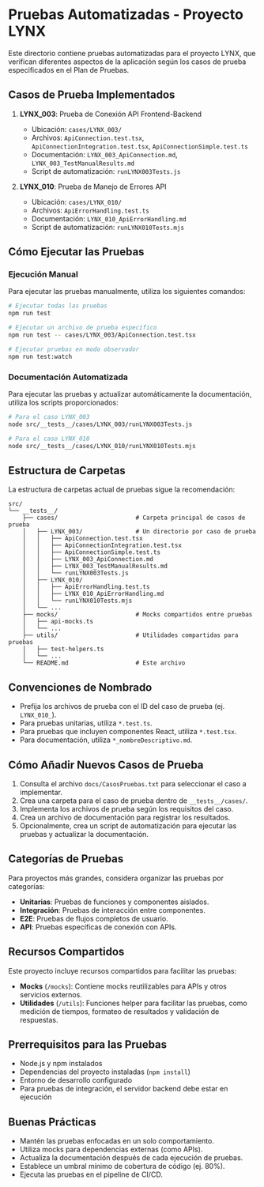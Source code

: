 # Pruebas Automatizadas - Proyecto LYNX

Este directorio contiene pruebas automatizadas para el proyecto LYNX, que verifican diferentes aspectos de la aplicación según los casos de prueba especificados en el Plan de Pruebas.

## Casos de Prueba Implementados

1. **LYNX_003**: Prueba de Conexión API Frontend-Backend
   - Ubicación: `cases/LYNX_003/`
   - Archivos: `ApiConnection.test.tsx`, `ApiConnectionIntegration.test.tsx`, `ApiConnectionSimple.test.ts`
   - Documentación: `LYNX_003_ApiConnection.md`, `LYNX_003_TestManualResults.md`
   - Script de automatización: `runLYNX003Tests.js`

2. **LYNX_010**: Prueba de Manejo de Errores API
   - Ubicación: `cases/LYNX_010/`
   - Archivos: `ApiErrorHandling.test.ts`
   - Documentación: `LYNX_010_ApiErrorHandling.md`
   - Script de automatización: `runLYNX010Tests.mjs`

## Cómo Ejecutar las Pruebas

### Ejecución Manual

Para ejecutar las pruebas manualmente, utiliza los siguientes comandos:

```bash
# Ejecutar todas las pruebas
npm run test

# Ejecutar un archivo de prueba específico
npm run test -- cases/LYNX_003/ApiConnection.test.tsx

# Ejecutar pruebas en modo observador
npm run test:watch
```

### Documentación Automatizada

Para ejecutar las pruebas y actualizar automáticamente la documentación, utiliza los scripts proporcionados:

```bash
# Para el caso LYNX_003
node src/__tests__/cases/LYNX_003/runLYNX003Tests.js

# Para el caso LYNX_010
node src/__tests__/cases/LYNX_010/runLYNX010Tests.mjs
```

## Estructura de Carpetas

La estructura de carpetas actual de pruebas sigue la recomendación:

```
src/
└── __tests__/
    ├── cases/                      # Carpeta principal de casos de prueba
    │   ├── LYNX_003/               # Un directorio por caso de prueba
    │   │   ├── ApiConnection.test.tsx
    │   │   ├── ApiConnectionIntegration.test.tsx
    │   │   ├── ApiConnectionSimple.test.ts
    │   │   ├── LYNX_003_ApiConnection.md
    │   │   ├── LYNX_003_TestManualResults.md
    │   │   └── runLYNX003Tests.js
    │   ├── LYNX_010/
    │   │   ├── ApiErrorHandling.test.ts
    │   │   ├── LYNX_010_ApiErrorHandling.md
    │   │   └── runLYNX010Tests.mjs
    │   └── ...
    ├── mocks/                      # Mocks compartidos entre pruebas
    │   ├── api-mocks.ts
    │   └── ...
    ├── utils/                      # Utilidades compartidas para pruebas
    │   ├── test-helpers.ts
    │   └── ...
    └── README.md                   # Este archivo
```

## Convenciones de Nombrado

- Prefija los archivos de prueba con el ID del caso de prueba (ej. `LYNX_010_`).
- Para pruebas unitarias, utiliza `*.test.ts`.
- Para pruebas que incluyen componentes React, utiliza `*.test.tsx`.
- Para documentación, utiliza `*_nombreDescriptivo.md`.

## Cómo Añadir Nuevos Casos de Prueba

1. Consulta el archivo `docs/CasosPruebas.txt` para seleccionar el caso a implementar.
2. Crea una carpeta para el caso de prueba dentro de `__tests__/cases/`.
3. Implementa los archivos de prueba según los requisitos del caso.
4. Crea un archivo de documentación para registrar los resultados.
5. Opcionalmente, crea un script de automatización para ejecutar las pruebas y actualizar la documentación.

## Categorías de Pruebas

Para proyectos más grandes, considera organizar las pruebas por categorías:

- **Unitarias**: Pruebas de funciones y componentes aislados.
- **Integración**: Pruebas de interacción entre componentes.
- **E2E**: Pruebas de flujos completos de usuario.
- **API**: Pruebas específicas de conexión con APIs.

## Recursos Compartidos

Este proyecto incluye recursos compartidos para facilitar las pruebas:

- **Mocks** (`/mocks`): Contiene mocks reutilizables para APIs y otros servicios externos.
- **Utilidades** (`/utils`): Funciones helper para facilitar las pruebas, como medición de tiempos, formateo de resultados y validación de respuestas.

## Prerrequisitos para las Pruebas

- Node.js y npm instalados
- Dependencias del proyecto instaladas (`npm install`)
- Entorno de desarrollo configurado
- Para pruebas de integración, el servidor backend debe estar en ejecución

## Buenas Prácticas

- Mantén las pruebas enfocadas en un solo comportamiento.
- Utiliza mocks para dependencias externas (como APIs).
- Actualiza la documentación después de cada ejecución de pruebas.
- Establece un umbral mínimo de cobertura de código (ej. 80%).
- Ejecuta las pruebas en el pipeline de CI/CD. 